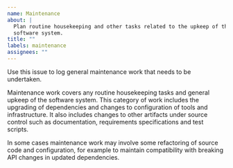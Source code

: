 ```yaml
---
name: Maintenance
about: |
  Plan routine housekeeping and other tasks related to the upkeep of the
  software system.
title: ""
labels: maintenance
assignees: ""
---
```


Use this issue to log general maintenance work that needs to be undertaken.

Maintenance work covers any routine housekeeping tasks and general upkeep of the software system. This category of work includes the upgrading of dependencies and changes to configuration of tools and infrastructure. It also includes changes to other artifacts under source control such as documentation, requirements specifications and test scripts.

In some cases maintenance work may involve some refactoring of source code and configuration, for example to maintain compatibility with breaking API changes in updated dependencies.
